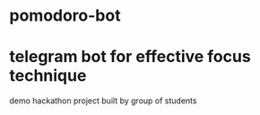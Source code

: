 # pomodoro-bot

# telegram bot for effective focus technique

demo hackathon project built by group of students
